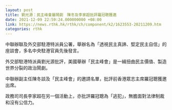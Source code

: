 ```yaml
---
layout: post
title: 劉光源：民主峰會屬鬧劇　陳冬及李家超批評羅冠聰獲邀
date: 2021-12-09 22:59:24.000000000 +08:00
link: https://news.rthk.hk/rthk/ch/component/k2/1623553-20211209.htm
categories: rthk
---
```


中聯辦聯及外交部駐港特派員公署，舉辦名為「透視民主真諦、堅定民主自信」的座談會，多名中央駐港官員先後發言。

外交部駐港特派員劉光源批評，美國舉辦「民主峰會」是一緝扭曲民主價值、製造世界分裂的政治鬧劇。

中聯辦副主任陳冬談及「民主峰會」的邀請名單，批評前香港眾志主席羅冠聰獲邀出席。

政務司司長李家超在另一個活動上，亦批評羅冠聰為「逃犯」，無膽面對法律制裁和沒有公信力。
